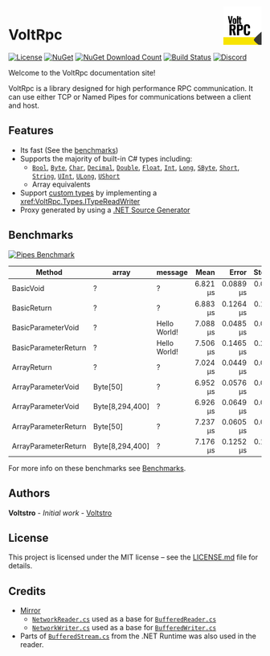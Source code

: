 <img align="right" width="15%" src="images/icon.svg">

# VoltRpc

[![License](https://img.shields.io/github/license/Voltstro-Studios/VoltRpc)](https://github.com/Voltstro-Studios/VoltRpc/blob/master/LICENSE.md)
[![NuGet](https://img.shields.io/nuget/v/VoltRpc?label=NuGet)](https://www.nuget.org/packages/VoltRpc/)
[![NuGet Download Count](https://img.shields.io/nuget/dt/VoltRpc?label=Downloads&logo=nuget&color=blue&logoColor=blue)](https://www.nuget.org/packages/VoltRpc/)
[![Build Status](https://img.shields.io/azure-devops/build/Voltstro-Studios/63163ef8-da1d-42b6-b8b9-689420a730e5/9?logo=azure-pipelines)](https://dev.azure.com/Voltstro-Studios/VoltRpc/_build/latest?definitionId=9&branchName=master)
[![Discord](https://img.shields.io/badge/Discord-Voltstro-7289da.svg?logo=discord)](https://discord.voltstro.dev)

Welcome to the VoltRpc documentation site!

VoltRpc is a library designed for high performance RPC communication. It can use either TCP or Named Pipes for communications between a client and host.

## Features

- Its fast (See the [benchmarks](#benchmarks))
- Supports the majority of built-in C# types including: 
    - [`Bool`](xref:System.Boolean), [`Byte`](xref:System.Byte), [`Char`](xref:System.Char), [`Decimal`](xref:System.Decimal), [`Double`](xref:System.Double), [`Float`](xref:System.Single), [`Int`](xref:System.Int32), [`Long`](xref:System.Int64), [`SByte`](xref:System.SByte), [`Short`](xref:System.Int16), [`String`](xref:System.String), [`UInt`](xref:System.UInt32), [`ULong`](xref:System.UInt64), [`UShort`](xref:System.UInt16)
    - Array equivalents
- Support [custom types](articles/types.md#custom-types) by implementing a <xref:VoltRpc.Types.ITypeReadWriter>
- Proxy generated by using a [.NET Source Generator](articles/proxy-generation.md)

## Benchmarks

[![Pipes Benchmark](~/images/benchmarks/PipesBenchmark.png)](~/images/benchmarks/PipesBenchmark.png)

|               Method | array         |      message |     Mean |     Error |    StdDev |
|--------------------- |-------------- |------------- |---------:|----------:|----------:|
|            BasicVoid |     ?         |            ? | 6.821 μs | 0.0889 μs | 0.0832 μs |
|          BasicReturn |     ?         |            ? | 6.883 μs | 0.1264 μs | 0.1120 μs |
|   BasicParameterVoid |     ?         | Hello World! | 7.088 μs | 0.0485 μs | 0.0430 μs |
| BasicParameterReturn |     ?         | Hello World! | 7.506 μs | 0.1465 μs | 0.2407 μs |
|          ArrayReturn |     ?         |            ? | 7.024 μs | 0.0449 μs | 0.0420 μs |
|   ArrayParameterVoid |Byte[50]       |            ? | 6.952 μs | 0.0576 μs | 0.0481 μs |
|   ArrayParameterVoid |Byte[8,294,400]|            ? | 6.926 μs | 0.0649 μs | 0.0607 μs |
| ArrayParameterReturn |Byte[50]       |            ? | 7.237 μs | 0.0605 μs | 0.0536 μs |
| ArrayParameterReturn |Byte[8,294,400]|            ? | 7.176 μs | 0.1252 μs | 0.1110 μs |

For more info on these benchmarks see [Benchmarks](articles/benchmarks.md).

## Authors

**Voltstro** - *Initial work* - [Voltstro](https://github.com/Voltstro)

## License

This project is licensed under the MIT license – see the [LICENSE.md](https://github.com/Voltstro-Studios/VoltRpc/blob/master/LICENSE.md) file for details.

## Credits

- [Mirror](https://github.com/vis2k/Mirror) 
  - [`NetworkReader.cs`](https://github.com/vis2k/Mirror/blob/ca4c2fd9302b1ece4240b09cc562e25bcb84407f/Assets/Mirror/Runtime/NetworkReader.cs) used as a base for [`BufferedReader.cs`](/src/VoltRpc/IO/BufferedReader.cs)
  - [`NetworkWriter.cs`](https://github.com/vis2k/Mirror/blob/ca4c2fd9302b1ece4240b09cc562e25bcb84407f/Assets/Mirror/Runtime/NetworkWriter.cs) used as a base for [`BufferedWriter.cs`](/src/VoltRpc/IO/BufferedWriter.cs)
- Parts of [`BufferedStream.cs`](https://github.com/dotnet/runtime/blob/release/5.0/src/libraries/System.Private.CoreLib/src/System/IO/BufferedStream.cs) from the .NET Runtime was also used in the reader. 